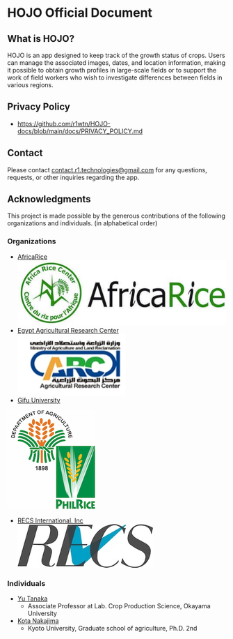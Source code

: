 # HOJO Official Document

## What is HOJO?

HOJO is an app designed to keep track of the growth status of crops. Users can manage the associated images, dates, and location information, making it possible to obtain growth profiles in large-scale fields or to support the work of field workers who wish to investigate differences between fields in various regions.

## Privacy Policy

- <https://github.com/r1wtn/HOJO-docs/blob/main/docs/PRIVACY_POLICY.md>

## Contact

Please contact contact.r1.technologies@gmail.com for any questions, requests, or other inquiries regarding the app.


## Acknowledgments

This project is made possible by the generous contributions of the following organizations and individuals. (in alphabetical order)

### Organizations

- [AfricaRice](https://www.africarice.org/)  
![](./images/africa_rice.jpg)  
- [Egypt Agricultural Research Center](http://www.arc.sci.eg/default.aspx?lang=en)  
![](./images/egypt-agricultural-research-center.jpg)
- [Gifu University](https://www.gifu-u.ac.jp/en/)  
<!-- ![](./images/gifu_univ.jpg)
- [JIRCAS](https://www.jircas.go.jp/en)   -->
<!-- ![](./images/JIRCAS_LOGO_A8_874x414.jpg)
- [Philippine Rice Research Institute](https://www.philrice.gov.ph/)   -->
![](./images/Philippine_Rice_Research_Institute.jpg)
- [RECS International. Inc](https://recs-intl.co.jp/en)  
![](./images/recs.jpg)
<!-- - [Tokyo University of Agriculture and Technology](https://www.tuat.ac.jp/)  
![](./images/tat_univ.jpg)   -->
<!-- - [Tohoku University](https://www.tohoku.ac.jp/en/)  
![](./images/tohoku_univ.jpg) -->


### Individuals

- [Yu Tanaka](https://twitter.com/YuTanaka6400)
  - Associate Professor at Lab. Crop Production Science, Okayama University
- [Kota Nakajima](https://twitter.com/kn100306)
  - Kyoto University, Graduate school of agriculture, Ph.D. 2nd
